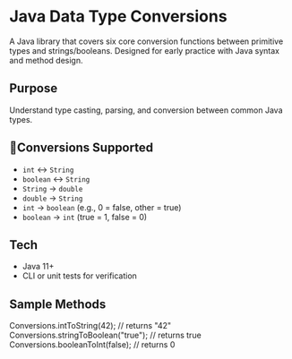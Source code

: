 # Java Data Type Conversions

A Java library that covers six core conversion functions between primitive types and strings/booleans. Designed for early practice with Java syntax and method design.

##  Purpose
Understand type casting, parsing, and conversion between common Java types.

## 🔧Conversions Supported
- `int` ↔ `String`
- `boolean` ↔ `String`
- `String` → `double`
- `double` → `String`
- `int` → `boolean` (e.g., 0 = false, other = true)
- `boolean` → `int` (true = 1, false = 0)

## Tech
- Java 11+
- CLI or unit tests for verification

## Sample Methods

Conversions.intToString(42);         // returns "42"
Conversions.stringToBoolean("true"); // returns true
Conversions.booleanToInt(false);     // returns 0
